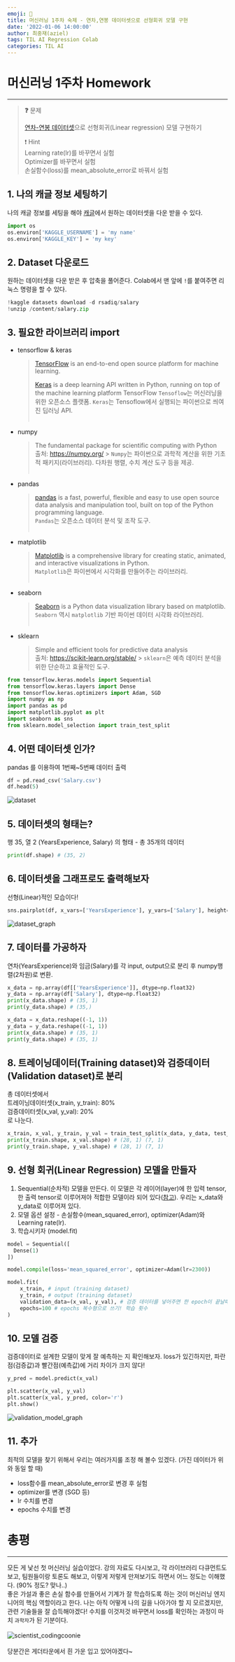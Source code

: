 ```yaml
---
emoji: 👐
title: 머신러닝 1주차 숙제 - 연차,연봉 데이터셋으로 선형회귀 모델 구현
date: '2022-01-06 14:00:00'
author: 최중재(aziel)
tags: TIL AI Regression Colab
categories: TIL AI
---
```


# 머신러닝 1주차 Homework

---

> **❓** 문제
>
> [연차-연봉 데이터셋](https://www.kaggle.com/rsadiq/salary)으로 선형회귀(Linear regression) 모델 구현하기
>
> ❗️ Hint  
> Learning rate(lr)를 바꾸면서 실험  
> Optimizer를 바꾸면서 실험  
> 손실함수(loss)를 mean_absolute_error로 바꿔서 실험

## 1. 나의 캐글 정보 세팅하기

나의 캐글 정보를 세팅을 해야 [캐글](https://www.kaggle.com/)에서 원하는 데이터셋을 다운 받을 수 있다.

```python
import os
os.environ['KAGGLE_USERNAME'] = 'my name'
os.environ['KAGGLE_KEY'] = 'my key'
```

## 2. Dataset 다운로드

원하는 데이터셋을 다운 받은 후 압축을 풀어준다. Colab에서 맨 앞에 `!`를 붙여주면 리눅스 명령을 할 수 있다.

```python
!kaggle datasets download -d rsadiq/salary
!unzip /content/salary.zip
```

## 3. 필요한 라이브러리 import

- tensorflow & keras

  > [TensorFlow](https://www.tensorflow.org/) is an end-to-end open source platform for machine learning.
  >
  > [Keras](https://keras.io/about/) is a deep learning API written in Python, running on top of the machine learning platform TensorFlow
  > `Tensoflow`는 머신러닝을 위한 오픈소스 플랫폼. `Keras`는 Tensoflow에서 실행되는 파이썬으로 씌여진 딥러닝 API.
  > <br><br>

- numpy

  > The fundamental package for scientific computing with Python  
  > 출처: https://numpy.org/ > `Numpy`는 파이썬으로 과학적 계산을 위한 기초적 패키지(라이브러리). 다차원 행렬, 수치 계산 도구 등을 제공.
  > <br><br>

- pandas

  > [pandas](https://pandas.pydata.org/) is a fast, powerful, flexible and easy to use open source data analysis and manipulation tool, built on top of the Python programming language.  
  > `Pandas`는 오픈소스 데이터 분석 및 조작 도구.
  > <br><br>

- matplotlib

  > [Matplotlib](https://matplotlib.org/) is a comprehensive library for creating static, animated, and interactive visualizations in Python.  
  > `Matplotlib`은 파이썬에서 시각화를 만들어주는 라이브러리.
  > <br><br>

- seaborn

  > [Seaborn](https://seaborn.pydata.org/) is a Python data visualization library based on matplotlib.  
  > `Seaborn` 역시 `matplotlib` 기반 파이썬 데이터 시각화 라이브러리.
  > <br><br>

- sklearn
  > Simple and efficient tools for predictive data analysis  
  > 출처: https://scikit-learn.org/stable/ > `sklearn`은 예측 데이터 분석을 위한 단순하고 효율적인 도구.

```python
from tensorflow.keras.models import Sequential
from tensorflow.keras.layers import Dense
from tensorflow.keras.optimizers import Adam, SGD
import numpy as np
import pandas as pd
import matplotlib.pyplot as plt
import seaborn as sns
from sklearn.model_selection import train_test_split
```

## 4. 어떤 데이터셋 인가?

pandas 를 이용하여 1번째~5번째 데이터 출력

```python
df = pd.read_csv('Salary.csv')
df.head(5)
```

![dataset](./dataset_0to5.png)

## 5. 데이터셋의 형태는?

행 35, 열 2 (YearsExperience, Salary) 의 형태 - 총 35개의 데이터

```python
print(df.shape) # (35, 2)
```

## 6. 데이터셋을 그래프로도 출력해보자

선형(Linear)적인 모습이다!

```python
sns.pairplot(df, x_vars=['YearsExperience'], y_vars=['Salary'], height=4)
```

![dataset_graph](./dataset_graph.png)

## 7. 데이터를 가공하자

연차(YearsExperience)와 임금(Salary)를 각 input, output으로 분리 후 numpy행렬(2차원)로 변환.

```python
x_data = np.array(df[['YearsExperience']], dtype=np.float32)
y_data = np.array(df['Salary'], dtype=np.float32)
print(x_data.shape) # (35, 1)
print(y_data.shape) # (35,)

x_data = x_data.reshape((-1, 1))
y_data = y_data.reshape((-1, 1))
print(x_data.shape) # (35, 1)
print(y_data.shape) # (35, 1)
```

## 8. 트레이닝데이터(Training dataset)와 검증데이터(Validation dataset)로 분리

총 데이터셋에서  
트레이닝데이터셋(x_train, y_train): 80%  
검증데이터셋(x_val, y_val): 20%  
로 나눈다.

```python
x_train, x_val, y_train, y_val = train_test_split(x_data, y_data, test_size=0.2, random_state=2021)
print(x_train.shape, x_val.shape) # (28, 1) (7, 1)
print(y_train.shape, y_val.shape) # (28, 1) (7, 1)
```

## 9. 선형 회귀(Linear Regression) 모델을 만들자

1. Sequential(순차적) 모델을 만든다. 이 모델은 각 레이어(layer)에 한 입력 tensor, 한 출력 tensor로 이루어져야 적합한 모델이라 되어 있다([참고](https://keras.io/guides/sequential_model/)). 우리는 x_data와 y_data로 이루어져 있다.
2. 모델 옵션 설정 - 손실함수(mean_squared_error), optimizer(Adam)와 Learning rate(lr).
3. 학습시키자 (model.fit)

```python
model = Sequential([
  Dense(1)
])

model.compile(loss='mean_squared_error', optimizer=Adam(lr=2300))

model.fit(
    x_train, # input (training dataset)
    y_train, # output (training dataset)
    validation_data=(x_val, y_val), # 검증 데이터를 넣어주면 한 epoch이 끝날때마다 자동으로 검증
    epochs=100 # epochs 복수형으로 쓰기! 학습 횟수
)
```

## 10. 모델 검증

검증데이터로 설계한 모델이 맞게 잘 예측하는 지 확인해보자. loss가 있긴하지만, 파란점(검증값)과 빨간점(예측값)에 거리 차이가 크지 않다!

```python
y_pred = model.predict(x_val)

plt.scatter(x_val, y_val)
plt.scatter(x_val, y_pred, color='r')
plt.show()
```

![validation_model_graph](./validation_model_graph.png)

## 11. 추가

최적의 모델을 찾기 위해서 우리는 여러가지룰 조정 해 볼수 있겠다. (가진 데이터가 위와 동일 할 때)

- loss함수를 mean_absolute_error로 변경 후 실험
- optimizer를 변경 (SGD 등)
- lr 수치를 변경
- epochs 수치를 변경

# 총평

---

모든 게 낯선 첫 머신러닝 실습이었다. 강의 자료도 다시보고, 각 라이브러리 다큐먼트도 보고, 팀원들이랑 토론도 해보고, 이렇게 저렇게 만져보기도 하면서 어느 정도는 이해했다. (90% 정도? 맞나..)  
좋은 가설과 좋은 손실 함수를 만들어서 기계가 잘 학습하도록 하는 것이 머신러닝 엔지니어의 핵심 역할이라고 한다. 나는 아직 어떻게 나의 길을 나아가야 할 지 모르겠지만, 관련 기술들을 잘 습득해야겠다!
수치를 이것저것 바꾸면서 loss를 확인하는 과정이 마치 `과학자`가 된 기분이다.<br><br>
![scientist_codingcoonie](./scientist_codingcoonie.png)
<br><br>당분간은 게더타운에서 흰 가운 입고 있어야겠다~

```toc

```
